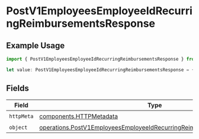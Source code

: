 # PostV1EmployeesEmployeeIdRecurringReimbursementsResponse

## Example Usage

```typescript
import { PostV1EmployeesEmployeeIdRecurringReimbursementsResponse } from "@gusto/embedded-api/models/operations/postv1employeesemployeeidrecurringreimbursements.js";

let value: PostV1EmployeesEmployeeIdRecurringReimbursementsResponse = {};
```

## Fields

| Field                                                                                                                                                              | Type                                                                                                                                                               | Required                                                                                                                                                           | Description                                                                                                                                                        |
| ------------------------------------------------------------------------------------------------------------------------------------------------------------------ | ------------------------------------------------------------------------------------------------------------------------------------------------------------------ | ------------------------------------------------------------------------------------------------------------------------------------------------------------------ | ------------------------------------------------------------------------------------------------------------------------------------------------------------------ |
| `httpMeta`                                                                                                                                                         | [components.HTTPMetadata](../../models/components/httpmetadata.md)                                                                                                 | :heavy_check_mark:                                                                                                                                                 | N/A                                                                                                                                                                |
| `object`                                                                                                                                                           | [operations.PostV1EmployeesEmployeeIdRecurringReimbursementsResponseBody](../../models/operations/postv1employeesemployeeidrecurringreimbursementsresponsebody.md) | :heavy_minus_sign:                                                                                                                                                 | successful                                                                                                                                                         |